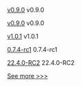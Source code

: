 
[v0.9.0](https://github.com/hyperledger/firefly-transaction-manager/releases/tag/v0.9.0) v0.9.0

[v0.9.0](https://github.com/hyperledger/firefly-signer/releases/tag/v0.9.0) v0.9.0

[v1.0.1](https://github.com/hyperledger/firefly-ui/releases/tag/v1.0.1) v1.0.1

[0.7.4-rc1](https://github.com/hyperledger/aries-cloudagent-python/releases/tag/0.7.4-rc1) 0.7.4-rc1

[22.4.0-RC2](https://github.com/hyperledger/besu/releases/tag/22.4.0-RC2) 22.4.0-RC2


[See more >>>](https://start-here.hyperledger.org/releases)
